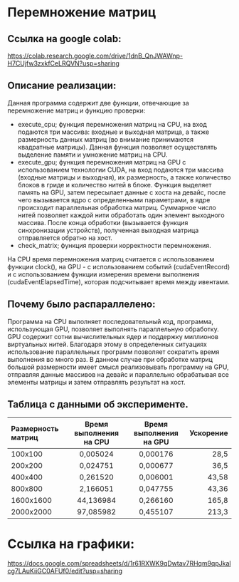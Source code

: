 # Перемножение матриц

## Ссылка на google colab:

https://colab.research.google.com/drive/1dnB_QnJWAWnp-H7CUjfw3zxkfCeLRQVN?usp=sharing


## Описание реализации:

Данная программа содержит две функции, отвечающие за перемножение матриц и функцию проверки:
* execute_cpu; функция перемножения матриц на CPU, на вход подаются три массива: 
входные и выходная матрица, а также размерность данных матриц (во внимание принимаются квадратные матрицы).
Данная функция позволяет осуществлять выделение памяти и умножение матриц на CPU.
* execute_gpu; функция перемножения матриц на GPU с использованием технологии CUDA,
на вход подаются три массива (входные матрицы и выходная), их размерность, а также количество блоков в гриде и количество 
нитей в блоке. Функция выделяет память на GPU, затем пересылает данные с хоста на девайс, после чего вызывается ядро с определенными параметрами,
в ядре происходит параллельная обработка матриц. Суммарное число нитей позволяет каждой нити обработать один элемент выходного массива.
После конца обработки (вызывается функция синхронизации устройств), полученная выходная матрица отправляется обратно на хост.
* check_matrix; функция проверки корректности перемножения.

На CPU время перемножения матриц считается с использованием функции clock(),
на GPU - с использованием событий (cudaEventRecord) и с использованием функции измерения времени выполнения (cudaEventElapsedTime), которая подсчитывает время между ивентами.

## Почему было распараллелено:

Программа на CPU выполняет последовательный код,
программа, использующая GPU, позволяет выполнять параллельную обработку.
GPU содержит сотни вычислительных ядер и поддержку миллионов виртуальных нитей.
Благодаря этому в определенных ситуациях использование параллельных программ позволяет сократить время выполнения во много раз.
В данном случае при обработке матриц большой размерности имеет смысл реализовывать программу на GPU, отправляя данные массивов
на девайс и параллельно обрабатывая все элементы матрицы и затем отправлять результат на хост.

## Таблица с данными об эксперименте.

| Размерность матриц  | Время выполнения на CPU  | Время выполнения на GPU| Ускорение |
|:------------------- |:------------------------:|:----------------------:| ---------:|
| 100x100             | 0,005024                 | 0,000176               | 28,5      |
| 200x200             | 0,024751                 | 0,000677               | 36,5      |
| 400x400             | 0,261520                 | 0,006001               | 43,58     |
| 800x800             | 2,166051                 | 0,047755               | 43,36     |
| 1600x1600           | 44,136984                | 0,266160               | 165,8     |
| 2000x2000           | 97,085982                | 0,455107               | 213,3     |

# Ссылка на графики:
https://docs.google.com/spreadsheets/d/1r61RXWK9qDwtav7RHqm9qpJkalcg7LAuKiiGC0AFUf0/edit?usp=sharing
